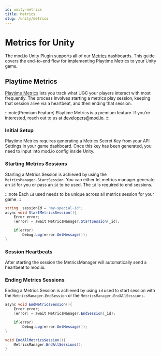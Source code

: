```yaml
---
id: unity-metrics
title: Metrics
slug: /unity/metrics
---
```


# Metrics for Unity

The mod.io Unity Plugin supports all of our [Metrics](https://docs.mod.io/metricsics/) dashboards. This guide covers the end-to-end flow for implementing Playtime Metrics to your Unity game.

## Playtime Metrics

[Playtime Metrics](https://docs.mod.io/metricsics/playtime/) lets you track what UGC your players interact with most frequently. The process involves starting a metrics play session, keeping that session alive via a heartbeat, and then ending that session.

:::note[Premium Feature]
Playtime Metrics is a premium feature. If you're interested, reach out to us at developers@mod.io.
:::

### Initial Setup

Playtime Metrics requires generating a Metrics Secret Key from your API Settings in your game dashboard. Once this key has been generated, you need to input into mod.io config inside Unity.

### Starting Metrics Sessions

Starting a Metrics Session is achieved by using the `MetricsManager.StartSession`. You can either let metrics manager generate an `id` for you or pass an `id` to be used.
The `id` is required to end sessions.

:::note
Each `id` used needs to be unique across all metrics session for your game
:::

```csharp
string _sessionId = "my-special-id";
async void StartMetricsSession(){
    Error error;
    (error) = await MetricsManager.StartSession(_id);

    if(error)
        Debug.Log(error.GetMessage());
}
```

### Session Heartbeats

After starting the session the MetricsManager will automatically send a heartbeat to mod.io.

### Ending Metrics Sessions

Ending a Metrics Session is achieved by using `id` used to start session with the `MetricsManager.EndSession` or the `MetricsManager.EndAllSessions`.

```csharp
async void EndMetricsSession(){
    Error error;
    (error) = await MetricsManager.EndSession(_id);

    if(error)
        Debug.Log(error.GetMessage());
}

void EndAllMetricsSession(){
    MetricsManager.EndAllSessions();
}
```
